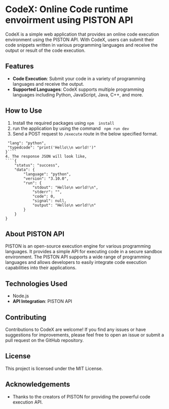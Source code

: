 # CodeX: Online Code runtime envoirment using PISTON API

CodeX is a simple web application that provides an online code execution environment using the PISTON API. With CodeX, users can submit their code snippets written in various programming languages and receive the output or result of the code execution.

## Features

- **Code Execution**: Submit your code in a variety of programming languages and receive the output.
- **Supported Languages**: CodeX supports multiple programming languages including Python, JavaScript, Java, C++, and more.

## How to Use

1. Install the required packages using
   `npm  install`
2. run the application by using the command
   ` npm run dev`
3. Send a POST request to `/execute` route in the below specified format.

`````{
 "lang": "python",
 "typedcode": "print('Hello\\n world!')"
}````
4. The response JSON will look like,
````{
    "status": "success",
    "data": {
        "language": "python",
        "version": "3.10.0",
        "run": {
            "stdout": "Hello\n world!\n",
            "stderr": "",
            "code": 0,
            "signal": null,
            "output": "Hello\n world!\n"
        }
    }
}
`````

## About PISTON API

PISTON is an open-source execution engine for various programming languages. It provides a simple API for executing code in a secure sandbox environment. The PISTON API supports a wide range of programming languages and allows developers to easily integrate code execution capabilities into their applications.

## Technologies Used

- Node.js
- **API Integration**: PISTON API

## Contributing

Contributions to CodeX are welcome! If you find any issues or have suggestions for improvements, please feel free to open an issue or submit a pull request on the GitHub repository.

## License

This project is licensed under the MIT License.

## Acknowledgements

- Thanks to the creators of PISTON for providing the powerful code execution API.
